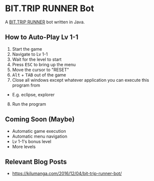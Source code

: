 # BIT.TRIP RUNNER Bot

A [BIT.TRIP RUNNER](http://store.steampowered.com/app/63710/) bot written in Java.

## How to Auto-Play Lv 1-1

1. Start the game
2. Navigate to Lv 1-1
3. Wait for the level to start
4. Press <kbd>ESC</kbd> to bring up the menu
5. Move the cursor to "RESET"
6. <kbd>Alt</kbd> + <kbd>TAB</kbd> out of the game
7. Close all windows except whatever application you can execute this program from
  - E.g. eclipse, explorer
8. Run the program

## Coming Soon (Maybe)

- Automatic game execution
- Automatic menu navigation
- Lv 1-1's bonus level
- More levels

## Relevant Blog Posts

- https://kilumanga.com/2016/12/04/bit-trip-runner-bot/
